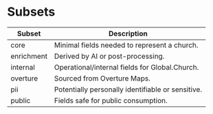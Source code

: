 # Subsets

| Subset | Description |
| --- | --- |
| core | Minimal fields needed to represent a church. |
| enrichment | Derived by AI or post-processing. |
| internal | Operational/internal fields for Global.Church. |
| overture | Sourced from Overture Maps. |
| pii | Potentially personally identifiable or sensitive. |
| public | Fields safe for public consumption. |

